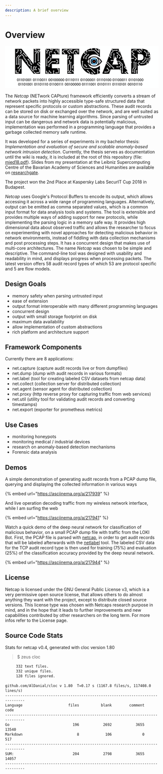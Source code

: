 ```yaml
---
description: A brief overview
---
```


# Overview



![](.gitbook/assets/screenshot-2019-05-05-at-13.41.40.png)

The _Netcap_ \(NETwork CAPture\) framework efficiently converts a stream of network packets into highly accessible type-safe structured data that represent specific protocols or custom abstractions. These audit records can be stored on disk or exchanged over the network, and are well suited as a data source for machine learning algorithms. Since parsing of untrusted input can be dangerous and network data is potentially malicious, implementation was performed in a programming language that provides a garbage collected memory safe runtime.

It was developed for a series of experiments in my bachelor thesis: _Implementation and evaluation of secure and scalable anomaly-based network intrusion detection_. Currently, the thesis serves as documentation until the wiki is ready, it is included at the root of this repository \(file: [mied18.pdf](https://github.com/dreadl0ck/netcap/blob/master/mied18.pdf)\). Slides from my presentation at the Leibniz Supercomputing Centre of the Bavarian Academy of Sciences and Humanities are available on [researchgate](https://www.researchgate.net/project/Anomaly-based-Network-Security-Monitoring).

The project won the 2nd Place at Kaspersky Labs SecurIT Cup 2018 in Budapest.

_Netcap_ uses Google's Protocol Buffers to encode its output, which allows accessing it across a wide range of programming languages. Alternatively, output can be emitted as comma separated values, which is a common input format for data analysis tools and systems. The tool is extensible and provides multiple ways of adding support for new protocols, while implementing the parsing logic in a memory safe way. It provides high dimensional data about observed traffic and allows the researcher to focus on experimenting with novel approaches for detecting malicious behavior in network environments, instead of fiddling with data collection mechanisms and post processing steps. It has a concurrent design that makes use of multi-core architectures. The name _Netcap_ was chosen to be simple and descriptive. The command-line tool was designed with usability and readability in mind, and displays progress when processing packets. The latest version offers 58 audit record types of which 53 are protocol specific and 5 are flow models.

## Design Goals

* memory safety when parsing untrusted input
* ease of extension
* output format interoperable with many different programming languages
* concurrent design
* output with small storage footprint on disk
* maximum data availability
* allow implementation of custom abstractions
* rich platform and architecture support

## Framework Components

Currently there are 8 applications:

* net.capture \(capture audit records live or from dumpfiles\)
* net.dump \(dump with audit records in various formats\)
* net.label \(tool for creating labeled CSV datasets from netcap data\)
* net.collect \(collection server for distributed collection\)
* net.agent \(sensor agent for distributed collection\)
* net.proxy \(http reverse proxy for capturing traffic from web services\)
* net.util \(utility tool for validating audit records and converting timestamps\)
* net.export \(exporter for prometheus metrics\)

## Use Cases

* monitoring honeypots
* monitoring medical / industrial devices
* research on anomaly-based detection mechanisms
* Forensic data analysis

## Demos

A simple demonstration of generating audit records from a PCAP dump file, querying and displaying the collected information in various ways

{% embed url="https://asciinema.org/a/217939" %}



And live operation decoding traffic from my wireless network interface, while I am surfing the web

{% embed url="https://asciinema.org/a/217941" %}



Watch a quick demo of the deep neural network for classification of malicious behavior, on a small PCAP dump file with traffic from the LOKI Bot. First, the PCAP file is parsed with [netcap](https://github.com/dreadl0ck/netcap-tf-dnn/blob/master/github.com/dreadl0ck/netcap), in order to get audit records that will be labeled afterwards with the [netlabel](https://github.com/dreadl0ck/netcap#netlabel-command-line-tool) tool. The labeled CSV data for the TCP audit record type is then used for training \(75%\) and evaluation \(25%\) of the classification accuracy provided by the deep neural network.

{% embed url="https://asciinema.org/a/217944" %}



## License

Netcap is licensed under the GNU General Public License v3, which is a very permissive open source license, that allows others to do almost anything they want with the project, except to distribute closed source versions. This license type was chosen with Netcaps research purpose in mind, and in the hope that it leads to further improvements and new capabilities contributed by other researchers on the long term. For more infos refer to the License page.

## Source Code Stats

Stats for netcap v0.4, generated with cloc version 1.80

> $ zeus cloc

```text
     332 text files.
     332 unique files.
     128 files ignored.

github.com/AlDanial/cloc v 1.80  T=0.17 s (1167.8 files/s, 117408.0 lines/s)
-------------------------------------------------------------------------------
Language                     files          blank        comment           code
-------------------------------------------------------------------------------
Go                             196           2692           3655          13540
Markdown                         8            106              0            517
-------------------------------------------------------------------------------
SUM:                           204           2798           3655          14057
-------------------------------------------------------------------------------
```

